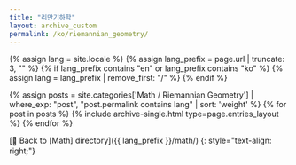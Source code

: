 ```yaml
---
title: "리만기하학"
layout: archive_custom
permalink: /ko/riemannian_geometry/
---
```

{% assign lang = site.locale %}
{% assign lang_prefix = page.url | truncate: 3, "" %}
{% if lang_prefix contains "en" or lang_prefix contains "ko" %}
  {% assign lang = lang_prefix | remove_first: "/" %}
{% endif %}

{% assign posts = site.categories['Math / Riemannian Geometry'] | where_exp: "post", "post.permalink contains lang" | sort: 'weight' %}
{% for post in posts %} {% include archive-single.html type=page.entries_layout %} {% endfor %}

[<span class="material-icons md-18" style="vertical-align:-.1em;">&#xE5C4;</span> Back to [Math] directory]({{ lang_prefix }}/math/)
{: style="text-align: right;"}
